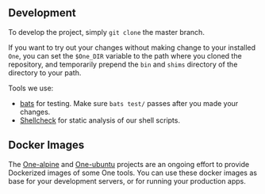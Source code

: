 ## Development

To develop the project, simply `git clone` the master branch.

If you want to try out your changes without making change to your installed `One`, you can set the `$One_DIR` variable to the path where you cloned the repository, and temporarily prepend the `bin` and `shims` directory of the directory to your path.

Tools we use:

- [bats](https://github.com/bats-core/bats-core) for testing. Make sure
  `bats test/` passes after you made your changes.
- [Shellcheck](https://github.com/koalaman/shellcheck) for static analysis of our shell scripts.

## Docker Images

The [One-alpine][One-alpine] and [One-ubuntu][One-ubuntu] projects are an
ongoing effort to provide Dockerized images of some One tools. You can use
these docker images as base for your development servers, or for running your
production apps.

[One-alpine]: https://github.com/vic/One-alpine
[One-ubuntu]: https://github.com/vic/One-ubuntu
